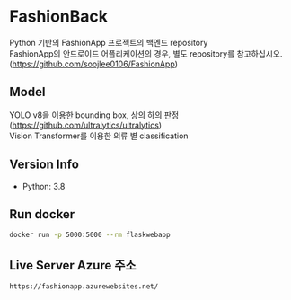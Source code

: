 # FashionBack

Python 기반의 FashionApp 프로젝트의 백엔드 repository  
FashionApp의 안드로이드 어플리케이션의 경우, 별도 repository를 참고하십시오. (https://github.com/soojlee0106/FashionApp)  

## Model
YOLO v8을 이용한 bounding box, 상의 하의 판정 (https://github.com/ultralytics/ultralytics)    
Vision Transformer를 이용한 의류 별 classification 

## Version Info
- Python: 3.8

## Run docker

```sh
docker run -p 5000:5000 --rm flaskwebapp
```

## Live Server Azure 주소
```sh
https://fashionapp.azurewebsites.net/
```

